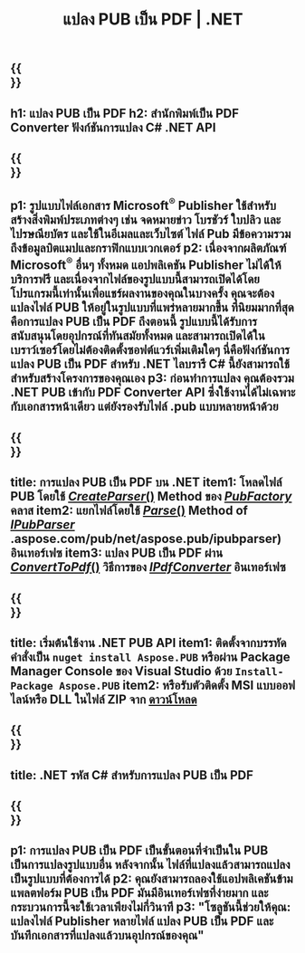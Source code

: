 ﻿---
translation: true
template: /_templates/conversion-child-net.md
title: แปลง PUB เป็น PDF | .NET
description: แปลง PUB เป็น PDF โดยใช้ .NET API บน Windows, Linux และ Mac OS X ฟังก์ชันการแปลง Publisher ที่ผสานรวมเข้ากับโซลูชันของคุณเองได้ง่าย
url: /net/conversion/pub-to-pdf/
metakeywords: pub เป็น pdf net, แปลง pub เป็น pdf net, pub เป็น pdf c# converter, แปลง pub เป็น pdf c#, pub เป็น pdf c#
family: pub
platformtag: net
feature: conversion
---

{{<section banner>}}
---
h1: แปลง PUB เป็น PDF
h2: สำนักพิมพ์เป็น PDF Converter ฟังก์ชันการแปลง С# .NET API
---

{{<section overview>}}
---
p1: รูปแบบไฟล์เอกสาร Microsoft<sup>®</sup> Publisher ใช้สำหรับสร้างสิ่งพิมพ์ประเภทต่างๆ เช่น จดหมายข่าว โบรชัวร์ ใบปลิว และไปรษณียบัตร และใช้ในอีเมลและเว็บไซต์ ไฟล์ Pub มีข้อความรวมถึงข้อมูลบิตแมปและกราฟิกแบบเวกเตอร์
p2: เนื่องจากผลิตภัณฑ์ Microsoft<sup>®</sup> อื่นๆ ทั้งหมด แอปพลิเคชัน Publisher ไม่ได้ให้บริการฟรี และเนื่องจากไฟล์ของรูปแบบนี้สามารถเปิดได้โดยโปรแกรมนี้เท่านั้นเพื่อแชร์ผลงานของคุณในบางครั้ง คุณจะต้องแปลงไฟล์ PUB ให้อยู่ในรูปแบบที่แพร่หลายมากขึ้น ที่นิยมมากที่สุดคือการแปลง PUB เป็น PDF ถึงตอนนี้ รูปแบบนี้ได้รับการสนับสนุนโดยอุปกรณ์ที่ทันสมัยทั้งหมด และสามารถเปิดได้ในเบราว์เซอร์โดยไม่ต้องติดตั้งซอฟต์แวร์เพิ่มเติมใดๆ นี่คือฟังก์ชันการแปลง PUB เป็น PDF สำหรับ .NET ไลบรารี C# นี้ยังสามารถใช้สำหรับสร้างโครงการของคุณเอง
p3: ก่อนทำการแปลง คุณต้องรวม .NET PUB เข้ากับ PDF Converter API ซึ่งใช้งานได้ไม่เฉพาะกับเอกสารหน้าเดียว แต่ยังรองรับไฟล์ .pub แบบหลายหน้าด้วย
---

{{<section feature1>}}
---
title: การแปลง PUB เป็น PDF บน .NET
item1: โหลดไฟล์ PUB โดยใช้ [*CreateParser*()](https://reference.aspose.com/pub/net/aspose.pub/pubfactory//methods/createparser/index) Method ของ [*PubFactory*](https://reference.aspose.com/pub/net/aspose.pub/pubfactory/) คลาส
item2: แยกไฟล์โดยใช้ [*Parse*()](https://reference.aspose.com/pub/net/aspose.pub/ipubparser//methods/parse) Method of [*IPubParser*](https://apireference) .aspose.com/pub/net/aspose.pub/ipubparser) อินเทอร์เฟซ
item3: แปลง PUB เป็น PDF ผ่าน [*ConvertToPdf*()](https://reference.aspose.com/pub/net/aspose.pub/ipdfconverter//methods/converttopdf) วิธีการของ [*IPdfConverter*](https://reference.aspose.com/pub/net/aspose.pub/ipdfconverter/) อินเทอร์เฟซ
---

{{<section feature2>}}
---
title: เริ่มต้นใช้งาน .NET PUB API
item1: ติดตั้งจากบรรทัดคำสั่งเป็น ```nuget install Aspose.PUB``` หรือผ่าน Package Manager Console ของ Visual Studio ด้วย ```Install-Package Aspose.PUB```
item2: หรือรับตัวติดตั้ง MSI แบบออฟไลน์หรือ DLL ในไฟล์ ZIP จาก [ดาวน์โหลด](https://releases.aspose.com/pub/net/)
---

{{<section codeexample>}}
---
title: .NET รหัส C# สำหรับการแปลง PUB เป็น PDF
---

{{<section summary>}}
---
p1: การแปลง PUB เป็น PDF เป็นขั้นตอนที่จำเป็นใน PUB เป็นการแปลงรูปแบบอื่น หลังจากนั้น ไฟล์ที่แปลงแล้วสามารถแปลงเป็นรูปแบบที่ต้องการได้
p2: คุณยังสามารถลองใช้แอปพลิเคชันข้ามแพลตฟอร์ม PUB เป็น PDF มันมีอินเทอร์เฟซที่ง่ายมาก และกระบวนการนี้จะใช้เวลาเพียงไม่กี่วินาที
p3: "โซลูชันนี้ช่วยให้คุณ: แปลงไฟล์ Publisher หลายไฟล์ แปลง PUB เป็น PDF และบันทึกเอกสารที่แปลงแล้วบนอุปกรณ์ของคุณ"
---
